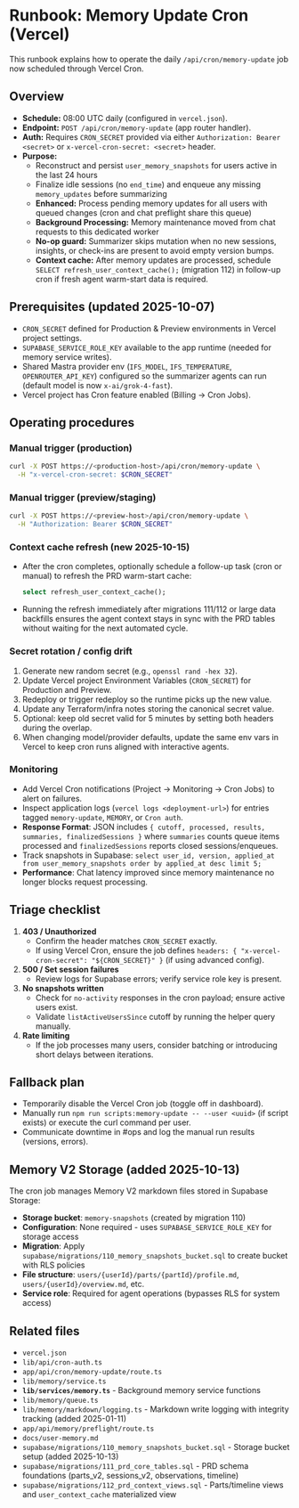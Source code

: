 # Runbook: Memory Update Cron (Vercel)

This runbook explains how to operate the daily `/api/cron/memory-update` job now scheduled through Vercel Cron.

## Overview
- **Schedule:** 08:00 UTC daily (configured in `vercel.json`).
- **Endpoint:** `POST /api/cron/memory-update` (app router handler).
- **Auth:** Requires `CRON_SECRET` provided via either `Authorization: Bearer <secret>` or `x-vercel-cron-secret: <secret>` header.
- **Purpose:**
  - Reconstruct and persist `user_memory_snapshots` for users active in the last 24 hours
  - Finalize idle sessions (no `end_time`) and enqueue any missing `memory_updates` before summarizing
  - **Enhanced:** Process pending memory updates for all users with queued changes (cron and chat preflight share this queue)
  - **Background Processing:** Memory maintenance moved from chat requests to this dedicated worker
  - **No-op guard:** Summarizer skips mutation when no new sessions, insights, or check-ins are present to avoid empty version bumps.
  - **Context cache:** After memory updates are processed, schedule `SELECT refresh_user_context_cache();` (migration 112) in follow-up cron if fresh agent warm-start data is required.

## Prerequisites (updated 2025-10-07)
- `CRON_SECRET` defined for Production & Preview environments in Vercel project settings.
- `SUPABASE_SERVICE_ROLE_KEY` available to the app runtime (needed for memory service writes).
- Shared Mastra provider env (`IFS_MODEL`, `IFS_TEMPERATURE`, `OPENROUTER_API_KEY`) configured so the summarizer agents can run (default model is now `x-ai/grok-4-fast`).
- Vercel project has Cron feature enabled (Billing → Cron Jobs).

## Operating procedures
### Manual trigger (production)
```bash
curl -X POST https://<production-host>/api/cron/memory-update \
  -H "x-vercel-cron-secret: $CRON_SECRET"
```

### Manual trigger (preview/staging)
```bash
curl -X POST https://<preview-host>/api/cron/memory-update \
  -H "Authorization: Bearer $CRON_SECRET"
```

### Context cache refresh (new 2025-10-15)
- After the cron completes, optionally schedule a follow-up task (cron or manual) to refresh the PRD warm-start cache:
  ```sql
  select refresh_user_context_cache();
  ```
- Running the refresh immediately after migrations 111/112 or large data backfills ensures the agent context stays in sync with the PRD tables without waiting for the next automated cycle.

### Secret rotation / config drift
1. Generate new random secret (e.g., `openssl rand -hex 32`).
2. Update Vercel project Environment Variables (`CRON_SECRET`) for Production and Preview.
3. Redeploy or trigger redeploy so the runtime picks up the new value.
4. Update any Terraform/infra notes storing the canonical secret value.
5. Optional: keep old secret valid for 5 minutes by setting both headers during the overlap.
6. When changing model/provider defaults, update the same env vars in Vercel to keep cron runs aligned with interactive agents.

### Monitoring
- Add Vercel Cron notifications (Project → Monitoring → Cron Jobs) to alert on failures.
- Inspect application logs (`vercel logs <deployment-url>`) for entries tagged `memory-update`, `MEMORY`, or `Cron auth`.
- **Response Format**: JSON includes `{ cutoff, processed, results, summaries, finalizedSessions }` where `summaries` counts queue items processed and `finalizedSessions` reports closed sessions/enqueues.
- Track snapshots in Supabase: `select user_id, version, applied_at from user_memory_snapshots order by applied_at desc limit 5;`
- **Performance**: Chat latency improved since memory maintenance no longer blocks request processing.

## Triage checklist
1. **403 / Unauthorized**
   - Confirm the header matches `CRON_SECRET` exactly.
   - If using Vercel Cron, ensure the job defines `headers: { "x-vercel-cron-secret": "${CRON_SECRET}" }` (if using advanced config).
2. **500 / Set session failures**
   - Review logs for Supabase errors; verify service role key is present.
3. **No snapshots written**
   - Check for `no-activity` responses in the cron payload; ensure active users exist.
   - Validate `listActiveUsersSince` cutoff by running the helper query manually.
4. **Rate limiting**
   - If the job processes many users, consider batching or introducing short delays between iterations.

## Fallback plan
- Temporarily disable the Vercel Cron job (toggle off in dashboard).
- Manually run `npm run scripts:memory-update -- --user <uuid>` (if script exists) or execute the curl command per user.
- Communicate downtime in #ops and log the manual run results (versions, errors).

## Memory V2 Storage (added 2025-10-13)

The cron job manages Memory V2 markdown files stored in Supabase Storage:
- **Storage bucket**: `memory-snapshots` (created by migration 110)
- **Configuration**: None required - uses `SUPABASE_SERVICE_ROLE_KEY` for storage access
- **Migration**: Apply `supabase/migrations/110_memory_snapshots_bucket.sql` to create bucket with RLS policies
- **File structure**: `users/{userId}/parts/{partId}/profile.md`, `users/{userId}/overview.md`, etc.
- **Service role**: Required for agent operations (bypasses RLS for system access)

## Related files
- `vercel.json`
- `lib/api/cron-auth.ts`
- `app/api/cron/memory-update/route.ts`
- `lib/memory/service.ts`
- **`lib/services/memory.ts`** - Background memory service functions
- `lib/memory/queue.ts`
- `lib/memory/markdown/logging.ts` - Markdown write logging with integrity tracking (added 2025-01-11)
- `app/api/memory/preflight/route.ts`
- `docs/user-memory.md`
- `supabase/migrations/110_memory_snapshots_bucket.sql` - Storage bucket setup (added 2025-10-13)
- `supabase/migrations/111_prd_core_tables.sql` - PRD schema foundations (parts_v2, sessions_v2, observations, timeline)
- `supabase/migrations/112_prd_context_views.sql` - Parts/timeline views and `user_context_cache` materialized view
